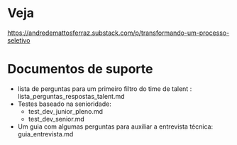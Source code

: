 # Veja
https://andredemattosferraz.substack.com/p/transformando-um-processo-seletivo

# Documentos de suporte
- lista de perguntas para um primeiro filtro do time de talent : lista_perguntas_respostas_talent.md
- Testes baseado na senioridade:
  - test_dev_junior_pleno.md
  - test_dev_senior.md
- Um guia com algumas perguntas para auxiliar a entrevista técnica: guia_entrevista.md
